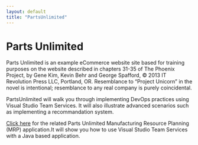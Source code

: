 ```yaml
---
layout: default
title: "PartsUnlimited"
---
```


# Parts Unlimited

Parts Unlimited is an example eCommerce website site based for training purposes on the website described in chapters 31-35 of The Phoenix Project, by Gene Kim, Kevin Behr and George Spafford, © 2013 IT Revolution Press LLC, Portland, OR. Resemblance to “Project Unicorn” in the novel is intentional; resemblance to any real company is purely coincidental.

PartsUnlimited will walk you through implementing DevOps practices using Visual Studio Team Services.
It will also illustrate advanced scenarios such as implementing a recommandation system.

[Click here](https://github.com/Microsoft/PartsUnlimitedMRP) for the related Parts Unlimited Manufacturing Resource Planning (MRP) application.It will show you how to use Visual Studio Team Services with a Java based application.